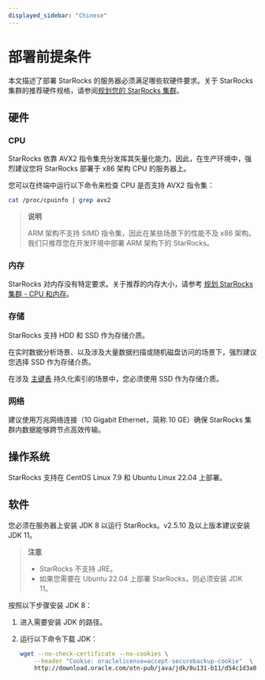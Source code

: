 ```yaml
---
displayed_sidebar: "Chinese"
---
```


# 部署前提条件

本文描述了部署 StarRocks 的服务器必须满足哪些软硬件要求。关于 StarRocks 集群的推荐硬件规格，请参阅[规划您的 StarRocks 集群](../deployment/plan_cluster.md)。

## 硬件

### CPU

StarRocks 依靠 AVX2 指令集充分发挥其矢量化能力。因此，在生产环境中，强烈建议您将 StarRocks 部署于 x86 架构 CPU 的服务器上。

您可以在终端中运行以下命令来检查 CPU 是否支持 AVX2 指令集：

```Bash
cat /proc/cpuinfo | grep avx2
```

> **说明**
>
> ARM 架构不支持 SIMD 指令集，因此在某些场景下的性能不及 x86 架构。我们只推荐您在开发环境中部署 ARM 架构下的 StarRocks。

### 内存

StarRocks 对内存没有特定要求。关于推荐的内存大小，请参考 [规划 StarRocks 集群 - CPU 和内存](../deployment/plan_cluster.md#cpu-和内存)。

### 存储

StarRocks 支持 HDD 和 SSD 作为存储介质。

在实时数据分析场景、以及涉及大量数据扫描或随机磁盘访问的场景下，强烈建议您选择 SSD 作为存储介质。

在涉及 [主键表](../table_design/table_types/primary_key_table.md) 持久化索引的场景中，您必须使用 SSD 作为存储介质。

### 网络

建议使用万兆网络连接（10 Gigabit Ethernet，简称 10 GE）确保 StarRocks 集群内数据能够跨节点高效传输。

## 操作系统

StarRocks 支持在 CentOS Linux 7.9 和 Ubuntu Linux 22.04 上部署。

## 软件

您必须在服务器上安装 JDK 8 以运行 StarRocks。v2.5.10 及以上版本建议安装 JDK 11。

> **注意**
>
> - StarRocks 不支持 JRE。
> - 如果您需要在 Ubuntu 22.04 上部署 StarRocks，则必须安装 JDK 11。

按照以下步骤安装 JDK 8：

1. 进入需要安装 JDK 的路径。
2. 运行以下命令下载 JDK：

   ```Bash
   wget --no-check-certificate --no-cookies \
       --header "Cookie: oraclelicense=accept-securebackup-cookie"  \
       http://download.oracle.com/otn-pub/java/jdk/8u131-b11/d54c1d3a095b4ff2b6607d096fa80163/jdk-8u131-linux-x64.tar.gz
   ```
